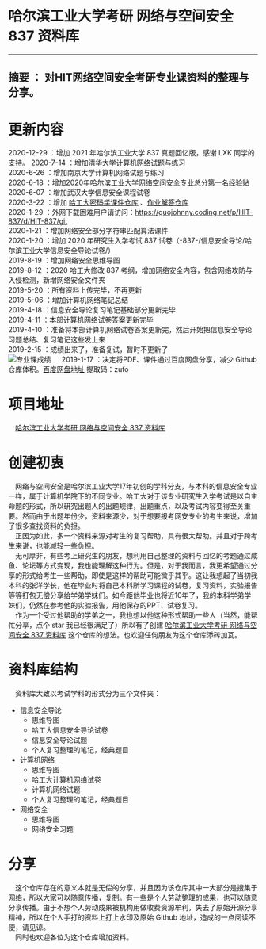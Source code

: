 # 哈尔滨工业大学考研 网络与空间安全 837 资料库
---
摘要 ： 对HIT网络空间安全考研专业课资料的整理与分享。
---

# 更新内容
2020-12-29 ：增加 2021 年哈尔滨工业大学 837 真题回忆版，感谢 LXK 同学的支持。
2020-7-14 ：增加清华大学计算机网络试题与练习  
2020-6-26 ：增加南京大学计算机网络试题与练习    
2020-6-18 ：增加[2020年哈尔滨工业大学网络空间安全专业总分第一名经验贴](http://www.cskaoyan.com/thread-659558-1-2.html)    
2020-6-07 ：增加武汉大学信息安全课程试卷        
2020-3-22 ：增加 [哈工大密码学课件仓库](https://github.com/YuZhang/crypto2014) 、[作业解答仓库](https://github.com/1160300315/cryptography-)   
2020-1-29 ：外网下载困难用户请访问：https://guojohnny.coding.net/p/HIT-837/d/HIT-837/git    
2020-1-21 ：增加网络安全部分字符串匹配算法课件   
2020-1-20 ：增加 2020 年研究生入学考试 837 试卷（-837-/信息安全导论/哈尔滨工业大学信息安全导论试卷/）  
2019-8-19 ：增加网络安全思维导图      
2019-8-12 ：2020 哈工大修改 837   考纲，增加网络安全内容，包含网络攻防与入侵检测，新增网络安全文件夹  
2019-5-20 ：所有资料上传完毕，不再更新  
2019-5-06 ：增加计算机网络笔记总结      
2019-4-18 ：信息安全导论复习笔记基础部分更新完毕  
2019-4-11 ：本部计算机网络试卷答案更新完毕    
2019-4-10 ：准备将本部计算机网络试卷答案更新完，然后开始把信息安全导论习题总结、复习笔记这些发上来          
2019-2-15 ：成绩出来了，准备复试，暂时不更新了  
	![专业课成绩](/grades.jpg)
　
2019-1-17 ：决定将PDF、课件通过百度网盘分享，减少 Github 仓库体积。[百度网盘地址](https://pan.baidu.com/s/1zjV8fXbviijzKPgyRNmMdQ) 提取码：zufo 


# 项目地址
　[哈尔滨工业大学考研 网络与空间安全 837 资料库](https://github.com/guoJohnny/-837-)

# 创建初衷
　网络与空间安全是哈尔滨工业大学17年初创的学科分支，与本科的信息安全专业一样，属于计算机学院下的不同专业。哈工大对于该专业研究生入学考试是以自主命题的形式，所以研究出题人的出题规律，出题重点，以及考试内容变得至关重要。然而由于出题年份少，资料来源少，对于想要报考网安专业的考生来说，增加了很多查找资料的负担。  
　正因为如此，多一个资料来源对考生的复习帮助，具有很大帮助。并且对于跨考生来说，也能减轻一些负担。  
　无可厚非，有些考上研究生的朋友，想利用自己整理的资料与回忆的考题通过咸鱼、论坛等方式变现，我也能理解这种行为。但是，对于我而言，我更希望通过分享的形式给考生一些帮助，即使是这样的帮助可能微乎其乎。这让我想起了当初我本科的张洋学长，他在毕业时将自己本科所学习课程的试卷，复习资料，实验报告等等打包无偿分享给学弟学妹们。如今距他毕业也将近10年了，我的本科学弟学妹们，仍然在参考他的实验报告，用他保存的PPT、试卷复习。  
　作为一个受过他帮助的学弟之一，我也想以他这种形式帮助一些人（当然，能帮忙分享，点个 star 我已经很满足了）所以有了创建 [哈尔滨工业大学考研 网络与空间安全 837 资料库](https://github.com/guoJohnny/-837-) 这个仓库的想法。也欢迎任何朋友为这个仓库添砖加瓦。  

# 资料库结构
　资料库大致以考试学科的形式分为三个文件夹：  
- 信息安全导论
	- 思维导图
	- 哈工大信息安全导论试卷
	- 信息安全导论试题
	- 个人复习整理的笔记，经典题目
- 计算机网络
	- 思维导图
	- 哈工大计算机网络试卷
	- 计算机网络试题
	- 个人复习整理的笔记，经典题目
- 网络安全
	- 思维导图
	- 网络安全习题

# 分享
　这个仓库存在的意义本就是无偿的分享，并且因为该仓库其中一大部分是搜集于网络，所以大家可以随意传播，复制。有一些是个人劳动整理的成果，也可以随意分享传播。由于不想个人劳动成果被机构用做收费资源牟利，失去了原始开源分享精神，所以在个人手打的资料上打上水印及原始 Github 地址，造成的一点阅读不便，请见谅。  
　同时也欢迎各位为这个仓库增加资料。  
        